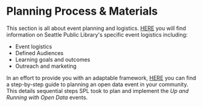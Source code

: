 # Planning Process & Materials
This section is all about event planning and logistics. [HERE](https://github.com/OpenDataLiteracy/SPL_Open_Data_Workshop/wiki/Up-&-Running-with-Open-Data:-SPL's-Event-Planning) you will find information on Seattle Public Library's specific event logistics including:
* Event logistics
* Defined Audiences
* Learning goals and outcomes
* Outreach and marketing

In an effort to provide you with an adaptable framework, [HERE](https://drive.google.com/open?id=0BxXzqEias9VoWmFnZkxwWlB6a0k) you can find a step-by-step guide to planning an open data event in your community. This details sequential steps SPL took to plan and implement the _Up and Running with Open Data_ events.
